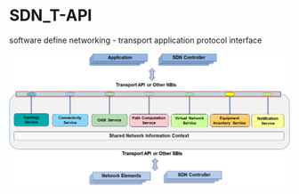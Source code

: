 # SDN_T-API  

software define networking - transport application protocol interface  

![t-api](https://github.com/ataeiamirhosein/SDN_T-API/blob/master/tapi.png)
